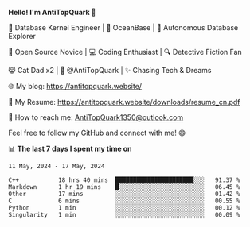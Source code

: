 
**Hello! I'm AntiTopQuark 👋**

🔧 Database Kernel Engineer | 🌊 OceanBase | 🤖 Autonomous Database Explorer

🌱 Open Source Novice | 💻 Coding Enthusiast | 🔍 Detective Fiction Fan

😸 Cat Dad x2 | 🎉 @AntiTopQuark | ✨ Chasing Tech & Dreams

🌐 My blog: https://antitopquark.website/

📄 My Resume: https://antitopquark.website/downloads/resume_cn.pdf

📧 How to reach me: AntiTopQuark1350@outlook.com

Feel free to follow my GitHub and connect with me! 😄

📊 **The last 7 days I spent my time on** 

<!--START_SECTION:waka-->
```text
11 May, 2024 - 17 May, 2024

C++           18 hrs 40 mins  ██████████████████████░░░   91.37 % 
Markdown      1 hr 19 mins    █░░░░░░░░░░░░░░░░░░░░░░░░   06.45 % 
Other         17 mins         ░░░░░░░░░░░░░░░░░░░░░░░░░   01.42 % 
C             6 mins          ░░░░░░░░░░░░░░░░░░░░░░░░░   00.55 % 
Python        1 min           ░░░░░░░░░░░░░░░░░░░░░░░░░   00.12 % 
Singularity   1 min           ░░░░░░░░░░░░░░░░░░░░░░░░░   00.09 %
```
<!--END_SECTION:waka-->


